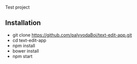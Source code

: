 Test project

## Installation

* git clone https://github.com/palyvodaBoi/text-edit-app.git
* cd text-edit-app
* npm install 
* bower install
* npm start
